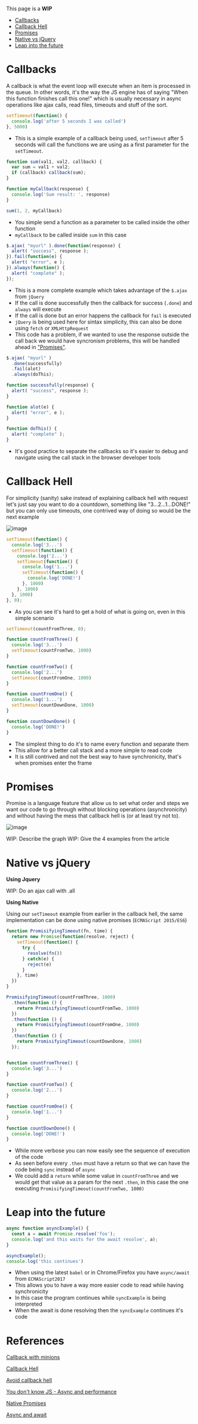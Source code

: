 This page is a **WIP**
 * [Callbacks](callbacks-and-promises#callbacks)
 * [Callback Hell](callbacks-and-promises#callback-hell)
 * [Promises](callbacks-and-promises#promises)
 * [Native vs jQuery](callbacks-and-promises#native-vs-jquery)
 * [Leap into the future](callbacks-and-promises#leap-into-the-future)

# Callbacks

A callback is what the event loop will execute when an item is processed in the queue.
In other words, it's the way the JS engine has of saying "When this function finishes call this one!" which is usually necessary in async operations like ajax calls, read files, timeouts and stuff of the sort.

```javascript
setTimeout(function() {
  console.log('after 5 seconds I was called')
}, 5000)
```

  - This is a simple example of a callback being used, `setTimeout` after 5 seconds will call the functions we are using as a first parameter for the `setTimeout`.

```javascript
function sum(val1, val2, callback) {
  var sum = val1 + val2;
  if (callback) callback(sum);
}

function myCallback(response) {
  console.log('Sum result: ', response)
}

sum(1, 2, myCallback)
```

  - You simple send a function as a parameter to be called inside the other function
  - `myCallback` to be called inside `sum` in this case

```javascript
$.ajax( "myurl" ).done(function(response) {
  alert( "success", response );
}).fail(function(e) {
  alert( "error", e );
}).always(function() {
  alert( "complete" );
});
```

- This is a more complete example which takes advantage of the `$.ajax` from `jQuery`
- If the call is done successfully then the callback for success (`.done`) and `always` will execute
- If the call is done but an error happens the callback for `fail` is executed
- `jQuery` is being used here for sintax simplicity, this can also be done using `fetch` or `XMLHttpRequest`
- This code has a problem, if we wanted to use the response outside the call back we would have syncronism problems, this will be handled ahead in ["Promises"](callbacks-and-promises#promises).

```javascript
$.ajax( "myurl" )
  .done(successfully)
  .fail(alot)
  .always(doThis);

function successfully(response) {
  alert( "success", response );
}

function alot(e) {
  alert( "error", e );
}

function doThis() {
  alert( "complete" );
}
```

- It's good practice to separate the callbacks so it's easier to debug and navigate using the call stack in the browser developer tools

# Callback Hell

For simplicity (sanity) sake instead of explaining callback hell with request let's just say you want to do a countdown, something like "3...2...1...DONE!" but you can only use timeouts, one contrived way of doing so would be the next example

![image](/uploads/155aaa3d8efb4a4b95c00e3096848c5e/image.png)

```javascript
setTimeout(function() {
  console.log('3...')
  setTimeout(function() {
    console.log('2...')
    setTimeout(function() {
      console.log('1...')
      setTimeout(function() {
        console.log('DONE!')
      }, 1000)
    }, 1000)
  }, 1000)
}, 0);
```

  - As you can see it's hard to get a hold of what is going on, even in this simple scenario

```javascript
setTimeout(countFromThree, 0);

function countFromThree() {
  console.log('3...')
  setTimeout(countFromTwo, 1000)
}

function countFromTwo() {
  console.log('2...')
  setTimeout(countFromOne, 1000)
}

function countFromOne() {
  console.log('1...')
  setTimeout(countDownDone, 1000)
}

function countDownDone() {
  console.log('DONE!')
}
```

  - The simplest thing to do it's to name every function and separate them
  - This allow for a better call stack and a more simple to read code
  - It is still contrived and not the best way to have synchronicity, that's when promises enter the frame

# Promises

Promise is a language feature that allow us to set what order and steps we want our code to go through without blocking operations (asynchronicity) and without having the mess that callback hell is (or at least try not to).

![image](/uploads/b7d357309ac4b402c1019f00181dd22c/image.png)

WIP: Describe the graph
WIP: Give the 4 examples from the article

# Native vs jQuery

**Using Jquery**

WIP: Do an ajax call with .all

**Using Native**

Using our `setTimeout` example from earlier in the callback hell, the same implementation can be done using native promises (`ECMAScript 2015/ES6`)

```javascript
function PromisifyingTimeout(fn, time) {
  return new Promise(function(resolve, reject) {
    setTimeout(function() {
      try {
      	resolve(fn())
      } catch(e) {
      	reject(e)
      }
    }, time)
  })
}

PromisifyingTimeout(countFromThree, 1000)
  .then(function () {
    return PromisifyingTimeout(countFromTwo, 1000)
  })
  .then(function () {
    return PromisifyingTimeout(countFromOne, 1000)
  })
  .then(function () {
    return PromisifyingTimeout(countDownDone, 1000)
  });


function countFromThree() {
  console.log('3...')
}

function countFromTwo() {
  console.log('2...')
}

function countFromOne() {
  console.log('1...')
}

function countDownDone() {
  console.log('DONE!')
}
```

  - While more verbose you can now easily see the sequence of execution of the code
  - As seen before every `.then` must have a return so that we can have the code being `sync` instead of `async`
  - We could add a `return` while some value in `countFromThree` and we would get that value as a param for the next `.then`, in this case the one executing `PromisifyingTimeout(countFromTwo, 1000)`

# Leap into the future

```javascript
async function asyncExample() {
  const a = await Promise.resolve('foo');
  console.log('and this waits for the await resolve', a);
}

asyncExample();
console.log('this continues')
```

  - When using the latest `babel` or in Chrome/Firefox you have `async/await` from `ECMAScript2017`
  - This allows you to have a way more easier code to read while having synchronicity
  - In this case the program continues while `syncExample` is being interpreted
  - When the await is done resolving then the `syncExample` continues it's code

# References

[Callback with minions](https://medium.freecodecamp.com/javascript-callbacks-explained-using-minions-da272f4d9bcd#.vwuhbz6vz)

[Callback Hell](http://callbackhell.com/)

[Avoid callback hell](https://blog.risingstack.com/node-js-async-best-practices-avoiding-callback-hell-node-js-at-scale/)

[You don't know JS - Async and performance](https://github.com/getify/You-Dont-Know-JS/tree/master/async%20%26%20performance)

[Native Promises](https://developer.mozilla.org/en-US/docs/Web/JavaScript/Reference/Global_Objects/Promise)

[Async and await](http://exploringjs.com/es2016-es2017/ch_async-functions.html)